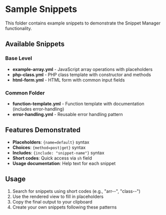 # Sample Snippets

This folder contains example snippets to demonstrate the Snippet Manager functionality.

## Available Snippets

### Base Level
- **example-array.yml** - JavaScript array operations with placeholders
- **php-class.yml** - PHP class template with constructor and methods  
- **html-form.yml** - HTML form with common input fields

### Common Folder
- **function-template.yml** - Function template with documentation (includes error-handling)
- **error-handling.yml** - Reusable error handling pattern

## Features Demonstrated

- **Placeholders**: `{name=default}` syntax
- **Choices**: `{method=post|get}` syntax  
- **Includes**: `{include: "snippet-name"}` syntax
- **Short codes**: Quick access via `sh` field
- **Usage documentation**: Help text for each snippet

## Usage

1. Search for snippets using short codes (e.g., "arr--", "class--")
2. Use the rendered view to fill in placeholders
3. Copy the final output to your clipboard
4. Create your own snippets following these patterns
